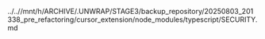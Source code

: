 ../..//mnt/h/ARCHIVE/.UNWRAP/STAGE3/backup_repository/20250803_201338_pre_refactoring/cursor_extension/node_modules/typescript/SECURITY.md